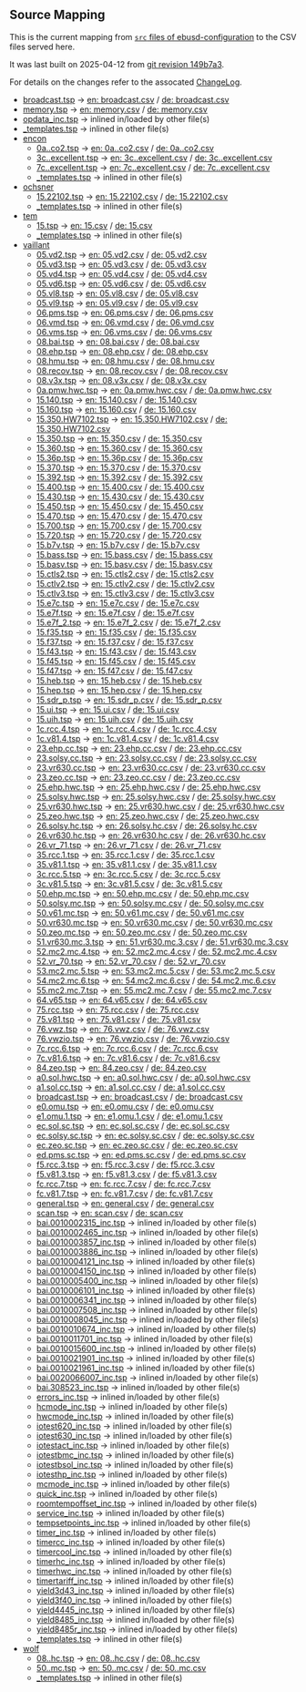 ## Source Mapping
This is the current mapping from [`src` files of ebusd-configuration](https://github.com/john30/ebusd-configuration/tree/master/src) to the CSV files served here.

It was last built on 2025-04-12 from [git revision 149b7a3](https://github.com/john30/ebusd-configuration/tree/149b7a3c675e90ec3b3b0d42779659bde0089d8c).

<!-- note: template file to be amended with the actual data by the workflow -->
For details on the changes refer to the assocated [ChangeLog](https://github.com/john30/ebusd-configuration/blob/149b7a3c675e90ec3b3b0d42779659bde0089d8c/ChangeLog.md).

 - [broadcast.tsp](https://github.com/john30/ebusd-configuration/blob/149b7a3c675e90ec3b3b0d42779659bde0089d8c/src/broadcast.tsp) &rarr; [en: broadcast.csv](en/broadcast.csv) / [de: broadcast.csv](de/broadcast.csv)
 - [memory.tsp](https://github.com/john30/ebusd-configuration/blob/149b7a3c675e90ec3b3b0d42779659bde0089d8c/src/memory.tsp) &rarr; [en: memory.csv](en/memory.csv) / [de: memory.csv](de/memory.csv)
 - [opdata_inc.tsp](https://github.com/john30/ebusd-configuration/blob/149b7a3c675e90ec3b3b0d42779659bde0089d8c/src/opdata_inc.tsp) &rarr; inlined in/loaded by other file(s)
 - [_templates.tsp](https://github.com/john30/ebusd-configuration/blob/149b7a3c675e90ec3b3b0d42779659bde0089d8c/src/_templates.tsp) &rarr; inlined in other file(s)
 - [encon](https://github.com/john30/ebusd-configuration/blob/149b7a3c675e90ec3b3b0d42779659bde0089d8c/src/encon/)
   - [0a..co2.tsp](https://github.com/john30/ebusd-configuration/blob/149b7a3c675e90ec3b3b0d42779659bde0089d8c/src/encon/0a..co2.tsp) &rarr; [en: 0a..co2.csv](en/encon/0a..co2.csv) / [de: 0a..co2.csv](de/encon/0a..co2.csv)
   - [3c..excellent.tsp](https://github.com/john30/ebusd-configuration/blob/149b7a3c675e90ec3b3b0d42779659bde0089d8c/src/encon/3c..excellent.tsp) &rarr; [en: 3c..excellent.csv](en/encon/3c..excellent.csv) / [de: 3c..excellent.csv](de/encon/3c..excellent.csv)
   - [7c..excellent.tsp](https://github.com/john30/ebusd-configuration/blob/149b7a3c675e90ec3b3b0d42779659bde0089d8c/src/encon/7c..excellent.tsp) &rarr; [en: 7c..excellent.csv](en/encon/7c..excellent.csv) / [de: 7c..excellent.csv](de/encon/7c..excellent.csv)
   - [_templates.tsp](https://github.com/john30/ebusd-configuration/blob/149b7a3c675e90ec3b3b0d42779659bde0089d8c/src/encon/_templates.tsp) &rarr; inlined in other file(s)
 - [ochsner](https://github.com/john30/ebusd-configuration/blob/149b7a3c675e90ec3b3b0d42779659bde0089d8c/src/ochsner/)
   - [15.22102.tsp](https://github.com/john30/ebusd-configuration/blob/149b7a3c675e90ec3b3b0d42779659bde0089d8c/src/ochsner/15.22102.tsp) &rarr; [en: 15.22102.csv](en/ochsner/15.22102.csv) / [de: 15.22102.csv](de/ochsner/15.22102.csv)
   - [_templates.tsp](https://github.com/john30/ebusd-configuration/blob/149b7a3c675e90ec3b3b0d42779659bde0089d8c/src/ochsner/_templates.tsp) &rarr; inlined in other file(s)
 - [tem](https://github.com/john30/ebusd-configuration/blob/149b7a3c675e90ec3b3b0d42779659bde0089d8c/src/tem/)
   - [15.tsp](https://github.com/john30/ebusd-configuration/blob/149b7a3c675e90ec3b3b0d42779659bde0089d8c/src/tem/15.tsp) &rarr; [en: 15.csv](en/tem/15.csv) / [de: 15.csv](de/tem/15.csv)
   - [_templates.tsp](https://github.com/john30/ebusd-configuration/blob/149b7a3c675e90ec3b3b0d42779659bde0089d8c/src/tem/_templates.tsp) &rarr; inlined in other file(s)
 - [vaillant](https://github.com/john30/ebusd-configuration/blob/149b7a3c675e90ec3b3b0d42779659bde0089d8c/src/vaillant/)
   - [05.vd2.tsp](https://github.com/john30/ebusd-configuration/blob/149b7a3c675e90ec3b3b0d42779659bde0089d8c/src/vaillant/05.vd2.tsp) &rarr; [en: 05.vd2.csv](en/vaillant/05.vd2.csv) / [de: 05.vd2.csv](de/vaillant/05.vd2.csv)
   - [05.vd3.tsp](https://github.com/john30/ebusd-configuration/blob/149b7a3c675e90ec3b3b0d42779659bde0089d8c/src/vaillant/05.vd3.tsp) &rarr; [en: 05.vd3.csv](en/vaillant/05.vd3.csv) / [de: 05.vd3.csv](de/vaillant/05.vd3.csv)
   - [05.vd4.tsp](https://github.com/john30/ebusd-configuration/blob/149b7a3c675e90ec3b3b0d42779659bde0089d8c/src/vaillant/05.vd4.tsp) &rarr; [en: 05.vd4.csv](en/vaillant/05.vd4.csv) / [de: 05.vd4.csv](de/vaillant/05.vd4.csv)
   - [05.vd6.tsp](https://github.com/john30/ebusd-configuration/blob/149b7a3c675e90ec3b3b0d42779659bde0089d8c/src/vaillant/05.vd6.tsp) &rarr; [en: 05.vd6.csv](en/vaillant/05.vd6.csv) / [de: 05.vd6.csv](de/vaillant/05.vd6.csv)
   - [05.vl8.tsp](https://github.com/john30/ebusd-configuration/blob/149b7a3c675e90ec3b3b0d42779659bde0089d8c/src/vaillant/05.vl8.tsp) &rarr; [en: 05.vl8.csv](en/vaillant/05.vl8.csv) / [de: 05.vl8.csv](de/vaillant/05.vl8.csv)
   - [05.vl9.tsp](https://github.com/john30/ebusd-configuration/blob/149b7a3c675e90ec3b3b0d42779659bde0089d8c/src/vaillant/05.vl9.tsp) &rarr; [en: 05.vl9.csv](en/vaillant/05.vl9.csv) / [de: 05.vl9.csv](de/vaillant/05.vl9.csv)
   - [06.pms.tsp](https://github.com/john30/ebusd-configuration/blob/149b7a3c675e90ec3b3b0d42779659bde0089d8c/src/vaillant/06.pms.tsp) &rarr; [en: 06.pms.csv](en/vaillant/06.pms.csv) / [de: 06.pms.csv](de/vaillant/06.pms.csv)
   - [06.vmd.tsp](https://github.com/john30/ebusd-configuration/blob/149b7a3c675e90ec3b3b0d42779659bde0089d8c/src/vaillant/06.vmd.tsp) &rarr; [en: 06.vmd.csv](en/vaillant/06.vmd.csv) / [de: 06.vmd.csv](de/vaillant/06.vmd.csv)
   - [06.vms.tsp](https://github.com/john30/ebusd-configuration/blob/149b7a3c675e90ec3b3b0d42779659bde0089d8c/src/vaillant/06.vms.tsp) &rarr; [en: 06.vms.csv](en/vaillant/06.vms.csv) / [de: 06.vms.csv](de/vaillant/06.vms.csv)
   - [08.bai.tsp](https://github.com/john30/ebusd-configuration/blob/149b7a3c675e90ec3b3b0d42779659bde0089d8c/src/vaillant/08.bai.tsp) &rarr; [en: 08.bai.csv](en/vaillant/08.bai.csv) / [de: 08.bai.csv](de/vaillant/08.bai.csv)
   - [08.ehp.tsp](https://github.com/john30/ebusd-configuration/blob/149b7a3c675e90ec3b3b0d42779659bde0089d8c/src/vaillant/08.ehp.tsp) &rarr; [en: 08.ehp.csv](en/vaillant/08.ehp.csv) / [de: 08.ehp.csv](de/vaillant/08.ehp.csv)
   - [08.hmu.tsp](https://github.com/john30/ebusd-configuration/blob/149b7a3c675e90ec3b3b0d42779659bde0089d8c/src/vaillant/08.hmu.tsp) &rarr; [en: 08.hmu.csv](en/vaillant/08.hmu.csv) / [de: 08.hmu.csv](de/vaillant/08.hmu.csv)
   - [08.recov.tsp](https://github.com/john30/ebusd-configuration/blob/149b7a3c675e90ec3b3b0d42779659bde0089d8c/src/vaillant/08.recov.tsp) &rarr; [en: 08.recov.csv](en/vaillant/08.recov.csv) / [de: 08.recov.csv](de/vaillant/08.recov.csv)
   - [08.v3x.tsp](https://github.com/john30/ebusd-configuration/blob/149b7a3c675e90ec3b3b0d42779659bde0089d8c/src/vaillant/08.v3x.tsp) &rarr; [en: 08.v3x.csv](en/vaillant/08.v3x.csv) / [de: 08.v3x.csv](de/vaillant/08.v3x.csv)
   - [0a.pmw.hwc.tsp](https://github.com/john30/ebusd-configuration/blob/149b7a3c675e90ec3b3b0d42779659bde0089d8c/src/vaillant/0a.pmw.hwc.tsp) &rarr; [en: 0a.pmw.hwc.csv](en/vaillant/0a.pmw.hwc.csv) / [de: 0a.pmw.hwc.csv](de/vaillant/0a.pmw.hwc.csv)
   - [15.140.tsp](https://github.com/john30/ebusd-configuration/blob/149b7a3c675e90ec3b3b0d42779659bde0089d8c/src/vaillant/15.140.tsp) &rarr; [en: 15.140.csv](en/vaillant/15.140.csv) / [de: 15.140.csv](de/vaillant/15.140.csv)
   - [15.160.tsp](https://github.com/john30/ebusd-configuration/blob/149b7a3c675e90ec3b3b0d42779659bde0089d8c/src/vaillant/15.160.tsp) &rarr; [en: 15.160.csv](en/vaillant/15.160.csv) / [de: 15.160.csv](de/vaillant/15.160.csv)
   - [15.350.HW7102.tsp](https://github.com/john30/ebusd-configuration/blob/149b7a3c675e90ec3b3b0d42779659bde0089d8c/src/vaillant/15.350.HW7102.tsp) &rarr; [en: 15.350.HW7102.csv](en/vaillant/15.350.HW7102.csv) / [de: 15.350.HW7102.csv](de/vaillant/15.350.HW7102.csv)
   - [15.350.tsp](https://github.com/john30/ebusd-configuration/blob/149b7a3c675e90ec3b3b0d42779659bde0089d8c/src/vaillant/15.350.tsp) &rarr; [en: 15.350.csv](en/vaillant/15.350.csv) / [de: 15.350.csv](de/vaillant/15.350.csv)
   - [15.360.tsp](https://github.com/john30/ebusd-configuration/blob/149b7a3c675e90ec3b3b0d42779659bde0089d8c/src/vaillant/15.360.tsp) &rarr; [en: 15.360.csv](en/vaillant/15.360.csv) / [de: 15.360.csv](de/vaillant/15.360.csv)
   - [15.36p.tsp](https://github.com/john30/ebusd-configuration/blob/149b7a3c675e90ec3b3b0d42779659bde0089d8c/src/vaillant/15.36p.tsp) &rarr; [en: 15.36p.csv](en/vaillant/15.36p.csv) / [de: 15.36p.csv](de/vaillant/15.36p.csv)
   - [15.370.tsp](https://github.com/john30/ebusd-configuration/blob/149b7a3c675e90ec3b3b0d42779659bde0089d8c/src/vaillant/15.370.tsp) &rarr; [en: 15.370.csv](en/vaillant/15.370.csv) / [de: 15.370.csv](de/vaillant/15.370.csv)
   - [15.392.tsp](https://github.com/john30/ebusd-configuration/blob/149b7a3c675e90ec3b3b0d42779659bde0089d8c/src/vaillant/15.392.tsp) &rarr; [en: 15.392.csv](en/vaillant/15.392.csv) / [de: 15.392.csv](de/vaillant/15.392.csv)
   - [15.400.tsp](https://github.com/john30/ebusd-configuration/blob/149b7a3c675e90ec3b3b0d42779659bde0089d8c/src/vaillant/15.400.tsp) &rarr; [en: 15.400.csv](en/vaillant/15.400.csv) / [de: 15.400.csv](de/vaillant/15.400.csv)
   - [15.430.tsp](https://github.com/john30/ebusd-configuration/blob/149b7a3c675e90ec3b3b0d42779659bde0089d8c/src/vaillant/15.430.tsp) &rarr; [en: 15.430.csv](en/vaillant/15.430.csv) / [de: 15.430.csv](de/vaillant/15.430.csv)
   - [15.450.tsp](https://github.com/john30/ebusd-configuration/blob/149b7a3c675e90ec3b3b0d42779659bde0089d8c/src/vaillant/15.450.tsp) &rarr; [en: 15.450.csv](en/vaillant/15.450.csv) / [de: 15.450.csv](de/vaillant/15.450.csv)
   - [15.470.tsp](https://github.com/john30/ebusd-configuration/blob/149b7a3c675e90ec3b3b0d42779659bde0089d8c/src/vaillant/15.470.tsp) &rarr; [en: 15.470.csv](en/vaillant/15.470.csv) / [de: 15.470.csv](de/vaillant/15.470.csv)
   - [15.700.tsp](https://github.com/john30/ebusd-configuration/blob/149b7a3c675e90ec3b3b0d42779659bde0089d8c/src/vaillant/15.700.tsp) &rarr; [en: 15.700.csv](en/vaillant/15.700.csv) / [de: 15.700.csv](de/vaillant/15.700.csv)
   - [15.720.tsp](https://github.com/john30/ebusd-configuration/blob/149b7a3c675e90ec3b3b0d42779659bde0089d8c/src/vaillant/15.720.tsp) &rarr; [en: 15.720.csv](en/vaillant/15.720.csv) / [de: 15.720.csv](de/vaillant/15.720.csv)
   - [15.b7v.tsp](https://github.com/john30/ebusd-configuration/blob/149b7a3c675e90ec3b3b0d42779659bde0089d8c/src/vaillant/15.b7v.tsp) &rarr; [en: 15.b7v.csv](en/vaillant/15.b7v.csv) / [de: 15.b7v.csv](de/vaillant/15.b7v.csv)
   - [15.bass.tsp](https://github.com/john30/ebusd-configuration/blob/149b7a3c675e90ec3b3b0d42779659bde0089d8c/src/vaillant/15.bass.tsp) &rarr; [en: 15.bass.csv](en/vaillant/15.bass.csv) / [de: 15.bass.csv](de/vaillant/15.bass.csv)
   - [15.basv.tsp](https://github.com/john30/ebusd-configuration/blob/149b7a3c675e90ec3b3b0d42779659bde0089d8c/src/vaillant/15.basv.tsp) &rarr; [en: 15.basv.csv](en/vaillant/15.basv.csv) / [de: 15.basv.csv](de/vaillant/15.basv.csv)
   - [15.ctls2.tsp](https://github.com/john30/ebusd-configuration/blob/149b7a3c675e90ec3b3b0d42779659bde0089d8c/src/vaillant/15.ctls2.tsp) &rarr; [en: 15.ctls2.csv](en/vaillant/15.ctls2.csv) / [de: 15.ctls2.csv](de/vaillant/15.ctls2.csv)
   - [15.ctlv2.tsp](https://github.com/john30/ebusd-configuration/blob/149b7a3c675e90ec3b3b0d42779659bde0089d8c/src/vaillant/15.ctlv2.tsp) &rarr; [en: 15.ctlv2.csv](en/vaillant/15.ctlv2.csv) / [de: 15.ctlv2.csv](de/vaillant/15.ctlv2.csv)
   - [15.ctlv3.tsp](https://github.com/john30/ebusd-configuration/blob/149b7a3c675e90ec3b3b0d42779659bde0089d8c/src/vaillant/15.ctlv3.tsp) &rarr; [en: 15.ctlv3.csv](en/vaillant/15.ctlv3.csv) / [de: 15.ctlv3.csv](de/vaillant/15.ctlv3.csv)
   - [15.e7c.tsp](https://github.com/john30/ebusd-configuration/blob/149b7a3c675e90ec3b3b0d42779659bde0089d8c/src/vaillant/15.e7c.tsp) &rarr; [en: 15.e7c.csv](en/vaillant/15.e7c.csv) / [de: 15.e7c.csv](de/vaillant/15.e7c.csv)
   - [15.e7f.tsp](https://github.com/john30/ebusd-configuration/blob/149b7a3c675e90ec3b3b0d42779659bde0089d8c/src/vaillant/15.e7f.tsp) &rarr; [en: 15.e7f.csv](en/vaillant/15.e7f.csv) / [de: 15.e7f.csv](de/vaillant/15.e7f.csv)
   - [15.e7f_2.tsp](https://github.com/john30/ebusd-configuration/blob/149b7a3c675e90ec3b3b0d42779659bde0089d8c/src/vaillant/15.e7f_2.tsp) &rarr; [en: 15.e7f_2.csv](en/vaillant/15.e7f_2.csv) / [de: 15.e7f_2.csv](de/vaillant/15.e7f_2.csv)
   - [15.f35.tsp](https://github.com/john30/ebusd-configuration/blob/149b7a3c675e90ec3b3b0d42779659bde0089d8c/src/vaillant/15.f35.tsp) &rarr; [en: 15.f35.csv](en/vaillant/15.f35.csv) / [de: 15.f35.csv](de/vaillant/15.f35.csv)
   - [15.f37.tsp](https://github.com/john30/ebusd-configuration/blob/149b7a3c675e90ec3b3b0d42779659bde0089d8c/src/vaillant/15.f37.tsp) &rarr; [en: 15.f37.csv](en/vaillant/15.f37.csv) / [de: 15.f37.csv](de/vaillant/15.f37.csv)
   - [15.f43.tsp](https://github.com/john30/ebusd-configuration/blob/149b7a3c675e90ec3b3b0d42779659bde0089d8c/src/vaillant/15.f43.tsp) &rarr; [en: 15.f43.csv](en/vaillant/15.f43.csv) / [de: 15.f43.csv](de/vaillant/15.f43.csv)
   - [15.f45.tsp](https://github.com/john30/ebusd-configuration/blob/149b7a3c675e90ec3b3b0d42779659bde0089d8c/src/vaillant/15.f45.tsp) &rarr; [en: 15.f45.csv](en/vaillant/15.f45.csv) / [de: 15.f45.csv](de/vaillant/15.f45.csv)
   - [15.f47.tsp](https://github.com/john30/ebusd-configuration/blob/149b7a3c675e90ec3b3b0d42779659bde0089d8c/src/vaillant/15.f47.tsp) &rarr; [en: 15.f47.csv](en/vaillant/15.f47.csv) / [de: 15.f47.csv](de/vaillant/15.f47.csv)
   - [15.heb.tsp](https://github.com/john30/ebusd-configuration/blob/149b7a3c675e90ec3b3b0d42779659bde0089d8c/src/vaillant/15.heb.tsp) &rarr; [en: 15.heb.csv](en/vaillant/15.heb.csv) / [de: 15.heb.csv](de/vaillant/15.heb.csv)
   - [15.hep.tsp](https://github.com/john30/ebusd-configuration/blob/149b7a3c675e90ec3b3b0d42779659bde0089d8c/src/vaillant/15.hep.tsp) &rarr; [en: 15.hep.csv](en/vaillant/15.hep.csv) / [de: 15.hep.csv](de/vaillant/15.hep.csv)
   - [15.sdr_p.tsp](https://github.com/john30/ebusd-configuration/blob/149b7a3c675e90ec3b3b0d42779659bde0089d8c/src/vaillant/15.sdr_p.tsp) &rarr; [en: 15.sdr_p.csv](en/vaillant/15.sdr_p.csv) / [de: 15.sdr_p.csv](de/vaillant/15.sdr_p.csv)
   - [15.ui.tsp](https://github.com/john30/ebusd-configuration/blob/149b7a3c675e90ec3b3b0d42779659bde0089d8c/src/vaillant/15.ui.tsp) &rarr; [en: 15.ui.csv](en/vaillant/15.ui.csv) / [de: 15.ui.csv](de/vaillant/15.ui.csv)
   - [15.uih.tsp](https://github.com/john30/ebusd-configuration/blob/149b7a3c675e90ec3b3b0d42779659bde0089d8c/src/vaillant/15.uih.tsp) &rarr; [en: 15.uih.csv](en/vaillant/15.uih.csv) / [de: 15.uih.csv](de/vaillant/15.uih.csv)
   - [1c.rcc.4.tsp](https://github.com/john30/ebusd-configuration/blob/149b7a3c675e90ec3b3b0d42779659bde0089d8c/src/vaillant/1c.rcc.4.tsp) &rarr; [en: 1c.rcc.4.csv](en/vaillant/1c.rcc.4.csv) / [de: 1c.rcc.4.csv](de/vaillant/1c.rcc.4.csv)
   - [1c.v81.4.tsp](https://github.com/john30/ebusd-configuration/blob/149b7a3c675e90ec3b3b0d42779659bde0089d8c/src/vaillant/1c.v81.4.tsp) &rarr; [en: 1c.v81.4.csv](en/vaillant/1c.v81.4.csv) / [de: 1c.v81.4.csv](de/vaillant/1c.v81.4.csv)
   - [23.ehp.cc.tsp](https://github.com/john30/ebusd-configuration/blob/149b7a3c675e90ec3b3b0d42779659bde0089d8c/src/vaillant/23.ehp.cc.tsp) &rarr; [en: 23.ehp.cc.csv](en/vaillant/23.ehp.cc.csv) / [de: 23.ehp.cc.csv](de/vaillant/23.ehp.cc.csv)
   - [23.solsy.cc.tsp](https://github.com/john30/ebusd-configuration/blob/149b7a3c675e90ec3b3b0d42779659bde0089d8c/src/vaillant/23.solsy.cc.tsp) &rarr; [en: 23.solsy.cc.csv](en/vaillant/23.solsy.cc.csv) / [de: 23.solsy.cc.csv](de/vaillant/23.solsy.cc.csv)
   - [23.vr630.cc.tsp](https://github.com/john30/ebusd-configuration/blob/149b7a3c675e90ec3b3b0d42779659bde0089d8c/src/vaillant/23.vr630.cc.tsp) &rarr; [en: 23.vr630.cc.csv](en/vaillant/23.vr630.cc.csv) / [de: 23.vr630.cc.csv](de/vaillant/23.vr630.cc.csv)
   - [23.zeo.cc.tsp](https://github.com/john30/ebusd-configuration/blob/149b7a3c675e90ec3b3b0d42779659bde0089d8c/src/vaillant/23.zeo.cc.tsp) &rarr; [en: 23.zeo.cc.csv](en/vaillant/23.zeo.cc.csv) / [de: 23.zeo.cc.csv](de/vaillant/23.zeo.cc.csv)
   - [25.ehp.hwc.tsp](https://github.com/john30/ebusd-configuration/blob/149b7a3c675e90ec3b3b0d42779659bde0089d8c/src/vaillant/25.ehp.hwc.tsp) &rarr; [en: 25.ehp.hwc.csv](en/vaillant/25.ehp.hwc.csv) / [de: 25.ehp.hwc.csv](de/vaillant/25.ehp.hwc.csv)
   - [25.solsy.hwc.tsp](https://github.com/john30/ebusd-configuration/blob/149b7a3c675e90ec3b3b0d42779659bde0089d8c/src/vaillant/25.solsy.hwc.tsp) &rarr; [en: 25.solsy.hwc.csv](en/vaillant/25.solsy.hwc.csv) / [de: 25.solsy.hwc.csv](de/vaillant/25.solsy.hwc.csv)
   - [25.vr630.hwc.tsp](https://github.com/john30/ebusd-configuration/blob/149b7a3c675e90ec3b3b0d42779659bde0089d8c/src/vaillant/25.vr630.hwc.tsp) &rarr; [en: 25.vr630.hwc.csv](en/vaillant/25.vr630.hwc.csv) / [de: 25.vr630.hwc.csv](de/vaillant/25.vr630.hwc.csv)
   - [25.zeo.hwc.tsp](https://github.com/john30/ebusd-configuration/blob/149b7a3c675e90ec3b3b0d42779659bde0089d8c/src/vaillant/25.zeo.hwc.tsp) &rarr; [en: 25.zeo.hwc.csv](en/vaillant/25.zeo.hwc.csv) / [de: 25.zeo.hwc.csv](de/vaillant/25.zeo.hwc.csv)
   - [26.solsy.hc.tsp](https://github.com/john30/ebusd-configuration/blob/149b7a3c675e90ec3b3b0d42779659bde0089d8c/src/vaillant/26.solsy.hc.tsp) &rarr; [en: 26.solsy.hc.csv](en/vaillant/26.solsy.hc.csv) / [de: 26.solsy.hc.csv](de/vaillant/26.solsy.hc.csv)
   - [26.vr630.hc.tsp](https://github.com/john30/ebusd-configuration/blob/149b7a3c675e90ec3b3b0d42779659bde0089d8c/src/vaillant/26.vr630.hc.tsp) &rarr; [en: 26.vr630.hc.csv](en/vaillant/26.vr630.hc.csv) / [de: 26.vr630.hc.csv](de/vaillant/26.vr630.hc.csv)
   - [26.vr_71.tsp](https://github.com/john30/ebusd-configuration/blob/149b7a3c675e90ec3b3b0d42779659bde0089d8c/src/vaillant/26.vr_71.tsp) &rarr; [en: 26.vr_71.csv](en/vaillant/26.vr_71.csv) / [de: 26.vr_71.csv](de/vaillant/26.vr_71.csv)
   - [35.rcc.1.tsp](https://github.com/john30/ebusd-configuration/blob/149b7a3c675e90ec3b3b0d42779659bde0089d8c/src/vaillant/35.rcc.1.tsp) &rarr; [en: 35.rcc.1.csv](en/vaillant/35.rcc.1.csv) / [de: 35.rcc.1.csv](de/vaillant/35.rcc.1.csv)
   - [35.v81.1.tsp](https://github.com/john30/ebusd-configuration/blob/149b7a3c675e90ec3b3b0d42779659bde0089d8c/src/vaillant/35.v81.1.tsp) &rarr; [en: 35.v81.1.csv](en/vaillant/35.v81.1.csv) / [de: 35.v81.1.csv](de/vaillant/35.v81.1.csv)
   - [3c.rcc.5.tsp](https://github.com/john30/ebusd-configuration/blob/149b7a3c675e90ec3b3b0d42779659bde0089d8c/src/vaillant/3c.rcc.5.tsp) &rarr; [en: 3c.rcc.5.csv](en/vaillant/3c.rcc.5.csv) / [de: 3c.rcc.5.csv](de/vaillant/3c.rcc.5.csv)
   - [3c.v81.5.tsp](https://github.com/john30/ebusd-configuration/blob/149b7a3c675e90ec3b3b0d42779659bde0089d8c/src/vaillant/3c.v81.5.tsp) &rarr; [en: 3c.v81.5.csv](en/vaillant/3c.v81.5.csv) / [de: 3c.v81.5.csv](de/vaillant/3c.v81.5.csv)
   - [50.ehp.mc.tsp](https://github.com/john30/ebusd-configuration/blob/149b7a3c675e90ec3b3b0d42779659bde0089d8c/src/vaillant/50.ehp.mc.tsp) &rarr; [en: 50.ehp.mc.csv](en/vaillant/50.ehp.mc.csv) / [de: 50.ehp.mc.csv](de/vaillant/50.ehp.mc.csv)
   - [50.solsy.mc.tsp](https://github.com/john30/ebusd-configuration/blob/149b7a3c675e90ec3b3b0d42779659bde0089d8c/src/vaillant/50.solsy.mc.tsp) &rarr; [en: 50.solsy.mc.csv](en/vaillant/50.solsy.mc.csv) / [de: 50.solsy.mc.csv](de/vaillant/50.solsy.mc.csv)
   - [50.v61.mc.tsp](https://github.com/john30/ebusd-configuration/blob/149b7a3c675e90ec3b3b0d42779659bde0089d8c/src/vaillant/50.v61.mc.tsp) &rarr; [en: 50.v61.mc.csv](en/vaillant/50.v61.mc.csv) / [de: 50.v61.mc.csv](de/vaillant/50.v61.mc.csv)
   - [50.vr630.mc.tsp](https://github.com/john30/ebusd-configuration/blob/149b7a3c675e90ec3b3b0d42779659bde0089d8c/src/vaillant/50.vr630.mc.tsp) &rarr; [en: 50.vr630.mc.csv](en/vaillant/50.vr630.mc.csv) / [de: 50.vr630.mc.csv](de/vaillant/50.vr630.mc.csv)
   - [50.zeo.mc.tsp](https://github.com/john30/ebusd-configuration/blob/149b7a3c675e90ec3b3b0d42779659bde0089d8c/src/vaillant/50.zeo.mc.tsp) &rarr; [en: 50.zeo.mc.csv](en/vaillant/50.zeo.mc.csv) / [de: 50.zeo.mc.csv](de/vaillant/50.zeo.mc.csv)
   - [51.vr630.mc.3.tsp](https://github.com/john30/ebusd-configuration/blob/149b7a3c675e90ec3b3b0d42779659bde0089d8c/src/vaillant/51.vr630.mc.3.tsp) &rarr; [en: 51.vr630.mc.3.csv](en/vaillant/51.vr630.mc.3.csv) / [de: 51.vr630.mc.3.csv](de/vaillant/51.vr630.mc.3.csv)
   - [52.mc2.mc.4.tsp](https://github.com/john30/ebusd-configuration/blob/149b7a3c675e90ec3b3b0d42779659bde0089d8c/src/vaillant/52.mc2.mc.4.tsp) &rarr; [en: 52.mc2.mc.4.csv](en/vaillant/52.mc2.mc.4.csv) / [de: 52.mc2.mc.4.csv](de/vaillant/52.mc2.mc.4.csv)
   - [52.vr_70.tsp](https://github.com/john30/ebusd-configuration/blob/149b7a3c675e90ec3b3b0d42779659bde0089d8c/src/vaillant/52.vr_70.tsp) &rarr; [en: 52.vr_70.csv](en/vaillant/52.vr_70.csv) / [de: 52.vr_70.csv](de/vaillant/52.vr_70.csv)
   - [53.mc2.mc.5.tsp](https://github.com/john30/ebusd-configuration/blob/149b7a3c675e90ec3b3b0d42779659bde0089d8c/src/vaillant/53.mc2.mc.5.tsp) &rarr; [en: 53.mc2.mc.5.csv](en/vaillant/53.mc2.mc.5.csv) / [de: 53.mc2.mc.5.csv](de/vaillant/53.mc2.mc.5.csv)
   - [54.mc2.mc.6.tsp](https://github.com/john30/ebusd-configuration/blob/149b7a3c675e90ec3b3b0d42779659bde0089d8c/src/vaillant/54.mc2.mc.6.tsp) &rarr; [en: 54.mc2.mc.6.csv](en/vaillant/54.mc2.mc.6.csv) / [de: 54.mc2.mc.6.csv](de/vaillant/54.mc2.mc.6.csv)
   - [55.mc2.mc.7.tsp](https://github.com/john30/ebusd-configuration/blob/149b7a3c675e90ec3b3b0d42779659bde0089d8c/src/vaillant/55.mc2.mc.7.tsp) &rarr; [en: 55.mc2.mc.7.csv](en/vaillant/55.mc2.mc.7.csv) / [de: 55.mc2.mc.7.csv](de/vaillant/55.mc2.mc.7.csv)
   - [64.v65.tsp](https://github.com/john30/ebusd-configuration/blob/149b7a3c675e90ec3b3b0d42779659bde0089d8c/src/vaillant/64.v65.tsp) &rarr; [en: 64.v65.csv](en/vaillant/64.v65.csv) / [de: 64.v65.csv](de/vaillant/64.v65.csv)
   - [75.rcc.tsp](https://github.com/john30/ebusd-configuration/blob/149b7a3c675e90ec3b3b0d42779659bde0089d8c/src/vaillant/75.rcc.tsp) &rarr; [en: 75.rcc.csv](en/vaillant/75.rcc.csv) / [de: 75.rcc.csv](de/vaillant/75.rcc.csv)
   - [75.v81.tsp](https://github.com/john30/ebusd-configuration/blob/149b7a3c675e90ec3b3b0d42779659bde0089d8c/src/vaillant/75.v81.tsp) &rarr; [en: 75.v81.csv](en/vaillant/75.v81.csv) / [de: 75.v81.csv](de/vaillant/75.v81.csv)
   - [76.vwz.tsp](https://github.com/john30/ebusd-configuration/blob/149b7a3c675e90ec3b3b0d42779659bde0089d8c/src/vaillant/76.vwz.tsp) &rarr; [en: 76.vwz.csv](en/vaillant/76.vwz.csv) / [de: 76.vwz.csv](de/vaillant/76.vwz.csv)
   - [76.vwzio.tsp](https://github.com/john30/ebusd-configuration/blob/149b7a3c675e90ec3b3b0d42779659bde0089d8c/src/vaillant/76.vwzio.tsp) &rarr; [en: 76.vwzio.csv](en/vaillant/76.vwzio.csv) / [de: 76.vwzio.csv](de/vaillant/76.vwzio.csv)
   - [7c.rcc.6.tsp](https://github.com/john30/ebusd-configuration/blob/149b7a3c675e90ec3b3b0d42779659bde0089d8c/src/vaillant/7c.rcc.6.tsp) &rarr; [en: 7c.rcc.6.csv](en/vaillant/7c.rcc.6.csv) / [de: 7c.rcc.6.csv](de/vaillant/7c.rcc.6.csv)
   - [7c.v81.6.tsp](https://github.com/john30/ebusd-configuration/blob/149b7a3c675e90ec3b3b0d42779659bde0089d8c/src/vaillant/7c.v81.6.tsp) &rarr; [en: 7c.v81.6.csv](en/vaillant/7c.v81.6.csv) / [de: 7c.v81.6.csv](de/vaillant/7c.v81.6.csv)
   - [84.zeo.tsp](https://github.com/john30/ebusd-configuration/blob/149b7a3c675e90ec3b3b0d42779659bde0089d8c/src/vaillant/84.zeo.tsp) &rarr; [en: 84.zeo.csv](en/vaillant/84.zeo.csv) / [de: 84.zeo.csv](de/vaillant/84.zeo.csv)
   - [a0.sol.hwc.tsp](https://github.com/john30/ebusd-configuration/blob/149b7a3c675e90ec3b3b0d42779659bde0089d8c/src/vaillant/a0.sol.hwc.tsp) &rarr; [en: a0.sol.hwc.csv](en/vaillant/a0.sol.hwc.csv) / [de: a0.sol.hwc.csv](de/vaillant/a0.sol.hwc.csv)
   - [a1.sol.cc.tsp](https://github.com/john30/ebusd-configuration/blob/149b7a3c675e90ec3b3b0d42779659bde0089d8c/src/vaillant/a1.sol.cc.tsp) &rarr; [en: a1.sol.cc.csv](en/vaillant/a1.sol.cc.csv) / [de: a1.sol.cc.csv](de/vaillant/a1.sol.cc.csv)
   - [broadcast.tsp](https://github.com/john30/ebusd-configuration/blob/149b7a3c675e90ec3b3b0d42779659bde0089d8c/src/vaillant/broadcast.tsp) &rarr; [en: broadcast.csv](en/vaillant/broadcast.csv) / [de: broadcast.csv](de/vaillant/broadcast.csv)
   - [e0.omu.tsp](https://github.com/john30/ebusd-configuration/blob/149b7a3c675e90ec3b3b0d42779659bde0089d8c/src/vaillant/e0.omu.tsp) &rarr; [en: e0.omu.csv](en/vaillant/e0.omu.csv) / [de: e0.omu.csv](de/vaillant/e0.omu.csv)
   - [e1.omu.1.tsp](https://github.com/john30/ebusd-configuration/blob/149b7a3c675e90ec3b3b0d42779659bde0089d8c/src/vaillant/e1.omu.1.tsp) &rarr; [en: e1.omu.1.csv](en/vaillant/e1.omu.1.csv) / [de: e1.omu.1.csv](de/vaillant/e1.omu.1.csv)
   - [ec.sol.sc.tsp](https://github.com/john30/ebusd-configuration/blob/149b7a3c675e90ec3b3b0d42779659bde0089d8c/src/vaillant/ec.sol.sc.tsp) &rarr; [en: ec.sol.sc.csv](en/vaillant/ec.sol.sc.csv) / [de: ec.sol.sc.csv](de/vaillant/ec.sol.sc.csv)
   - [ec.solsy.sc.tsp](https://github.com/john30/ebusd-configuration/blob/149b7a3c675e90ec3b3b0d42779659bde0089d8c/src/vaillant/ec.solsy.sc.tsp) &rarr; [en: ec.solsy.sc.csv](en/vaillant/ec.solsy.sc.csv) / [de: ec.solsy.sc.csv](de/vaillant/ec.solsy.sc.csv)
   - [ec.zeo.sc.tsp](https://github.com/john30/ebusd-configuration/blob/149b7a3c675e90ec3b3b0d42779659bde0089d8c/src/vaillant/ec.zeo.sc.tsp) &rarr; [en: ec.zeo.sc.csv](en/vaillant/ec.zeo.sc.csv) / [de: ec.zeo.sc.csv](de/vaillant/ec.zeo.sc.csv)
   - [ed.pms.sc.tsp](https://github.com/john30/ebusd-configuration/blob/149b7a3c675e90ec3b3b0d42779659bde0089d8c/src/vaillant/ed.pms.sc.tsp) &rarr; [en: ed.pms.sc.csv](en/vaillant/ed.pms.sc.csv) / [de: ed.pms.sc.csv](de/vaillant/ed.pms.sc.csv)
   - [f5.rcc.3.tsp](https://github.com/john30/ebusd-configuration/blob/149b7a3c675e90ec3b3b0d42779659bde0089d8c/src/vaillant/f5.rcc.3.tsp) &rarr; [en: f5.rcc.3.csv](en/vaillant/f5.rcc.3.csv) / [de: f5.rcc.3.csv](de/vaillant/f5.rcc.3.csv)
   - [f5.v81.3.tsp](https://github.com/john30/ebusd-configuration/blob/149b7a3c675e90ec3b3b0d42779659bde0089d8c/src/vaillant/f5.v81.3.tsp) &rarr; [en: f5.v81.3.csv](en/vaillant/f5.v81.3.csv) / [de: f5.v81.3.csv](de/vaillant/f5.v81.3.csv)
   - [fc.rcc.7.tsp](https://github.com/john30/ebusd-configuration/blob/149b7a3c675e90ec3b3b0d42779659bde0089d8c/src/vaillant/fc.rcc.7.tsp) &rarr; [en: fc.rcc.7.csv](en/vaillant/fc.rcc.7.csv) / [de: fc.rcc.7.csv](de/vaillant/fc.rcc.7.csv)
   - [fc.v81.7.tsp](https://github.com/john30/ebusd-configuration/blob/149b7a3c675e90ec3b3b0d42779659bde0089d8c/src/vaillant/fc.v81.7.tsp) &rarr; [en: fc.v81.7.csv](en/vaillant/fc.v81.7.csv) / [de: fc.v81.7.csv](de/vaillant/fc.v81.7.csv)
   - [general.tsp](https://github.com/john30/ebusd-configuration/blob/149b7a3c675e90ec3b3b0d42779659bde0089d8c/src/vaillant/general.tsp) &rarr; [en: general.csv](en/vaillant/general.csv) / [de: general.csv](de/vaillant/general.csv)
   - [scan.tsp](https://github.com/john30/ebusd-configuration/blob/149b7a3c675e90ec3b3b0d42779659bde0089d8c/src/vaillant/scan.tsp) &rarr; [en: scan.csv](en/vaillant/scan.csv) / [de: scan.csv](de/vaillant/scan.csv)
   - [bai.0010002315_inc.tsp](https://github.com/john30/ebusd-configuration/blob/149b7a3c675e90ec3b3b0d42779659bde0089d8c/src/vaillant/bai.0010002315_inc.tsp) &rarr; inlined in/loaded by other file(s)
   - [bai.0010002465_inc.tsp](https://github.com/john30/ebusd-configuration/blob/149b7a3c675e90ec3b3b0d42779659bde0089d8c/src/vaillant/bai.0010002465_inc.tsp) &rarr; inlined in/loaded by other file(s)
   - [bai.0010003857_inc.tsp](https://github.com/john30/ebusd-configuration/blob/149b7a3c675e90ec3b3b0d42779659bde0089d8c/src/vaillant/bai.0010003857_inc.tsp) &rarr; inlined in/loaded by other file(s)
   - [bai.0010003886_inc.tsp](https://github.com/john30/ebusd-configuration/blob/149b7a3c675e90ec3b3b0d42779659bde0089d8c/src/vaillant/bai.0010003886_inc.tsp) &rarr; inlined in/loaded by other file(s)
   - [bai.0010004121_inc.tsp](https://github.com/john30/ebusd-configuration/blob/149b7a3c675e90ec3b3b0d42779659bde0089d8c/src/vaillant/bai.0010004121_inc.tsp) &rarr; inlined in/loaded by other file(s)
   - [bai.0010004150_inc.tsp](https://github.com/john30/ebusd-configuration/blob/149b7a3c675e90ec3b3b0d42779659bde0089d8c/src/vaillant/bai.0010004150_inc.tsp) &rarr; inlined in/loaded by other file(s)
   - [bai.0010005400_inc.tsp](https://github.com/john30/ebusd-configuration/blob/149b7a3c675e90ec3b3b0d42779659bde0089d8c/src/vaillant/bai.0010005400_inc.tsp) &rarr; inlined in/loaded by other file(s)
   - [bai.0010006101_inc.tsp](https://github.com/john30/ebusd-configuration/blob/149b7a3c675e90ec3b3b0d42779659bde0089d8c/src/vaillant/bai.0010006101_inc.tsp) &rarr; inlined in/loaded by other file(s)
   - [bai.0010006341_inc.tsp](https://github.com/john30/ebusd-configuration/blob/149b7a3c675e90ec3b3b0d42779659bde0089d8c/src/vaillant/bai.0010006341_inc.tsp) &rarr; inlined in/loaded by other file(s)
   - [bai.0010007508_inc.tsp](https://github.com/john30/ebusd-configuration/blob/149b7a3c675e90ec3b3b0d42779659bde0089d8c/src/vaillant/bai.0010007508_inc.tsp) &rarr; inlined in/loaded by other file(s)
   - [bai.0010008045_inc.tsp](https://github.com/john30/ebusd-configuration/blob/149b7a3c675e90ec3b3b0d42779659bde0089d8c/src/vaillant/bai.0010008045_inc.tsp) &rarr; inlined in/loaded by other file(s)
   - [bai.0010010674_inc.tsp](https://github.com/john30/ebusd-configuration/blob/149b7a3c675e90ec3b3b0d42779659bde0089d8c/src/vaillant/bai.0010010674_inc.tsp) &rarr; inlined in/loaded by other file(s)
   - [bai.0010011701_inc.tsp](https://github.com/john30/ebusd-configuration/blob/149b7a3c675e90ec3b3b0d42779659bde0089d8c/src/vaillant/bai.0010011701_inc.tsp) &rarr; inlined in/loaded by other file(s)
   - [bai.0010015600_inc.tsp](https://github.com/john30/ebusd-configuration/blob/149b7a3c675e90ec3b3b0d42779659bde0089d8c/src/vaillant/bai.0010015600_inc.tsp) &rarr; inlined in/loaded by other file(s)
   - [bai.0010021901_inc.tsp](https://github.com/john30/ebusd-configuration/blob/149b7a3c675e90ec3b3b0d42779659bde0089d8c/src/vaillant/bai.0010021901_inc.tsp) &rarr; inlined in/loaded by other file(s)
   - [bai.0010021961_inc.tsp](https://github.com/john30/ebusd-configuration/blob/149b7a3c675e90ec3b3b0d42779659bde0089d8c/src/vaillant/bai.0010021961_inc.tsp) &rarr; inlined in/loaded by other file(s)
   - [bai.0020066007_inc.tsp](https://github.com/john30/ebusd-configuration/blob/149b7a3c675e90ec3b3b0d42779659bde0089d8c/src/vaillant/bai.0020066007_inc.tsp) &rarr; inlined in/loaded by other file(s)
   - [bai.308523_inc.tsp](https://github.com/john30/ebusd-configuration/blob/149b7a3c675e90ec3b3b0d42779659bde0089d8c/src/vaillant/bai.308523_inc.tsp) &rarr; inlined in/loaded by other file(s)
   - [errors_inc.tsp](https://github.com/john30/ebusd-configuration/blob/149b7a3c675e90ec3b3b0d42779659bde0089d8c/src/vaillant/errors_inc.tsp) &rarr; inlined in/loaded by other file(s)
   - [hcmode_inc.tsp](https://github.com/john30/ebusd-configuration/blob/149b7a3c675e90ec3b3b0d42779659bde0089d8c/src/vaillant/hcmode_inc.tsp) &rarr; inlined in/loaded by other file(s)
   - [hwcmode_inc.tsp](https://github.com/john30/ebusd-configuration/blob/149b7a3c675e90ec3b3b0d42779659bde0089d8c/src/vaillant/hwcmode_inc.tsp) &rarr; inlined in/loaded by other file(s)
   - [iotest620_inc.tsp](https://github.com/john30/ebusd-configuration/blob/149b7a3c675e90ec3b3b0d42779659bde0089d8c/src/vaillant/iotest620_inc.tsp) &rarr; inlined in/loaded by other file(s)
   - [iotest630_inc.tsp](https://github.com/john30/ebusd-configuration/blob/149b7a3c675e90ec3b3b0d42779659bde0089d8c/src/vaillant/iotest630_inc.tsp) &rarr; inlined in/loaded by other file(s)
   - [iotestact_inc.tsp](https://github.com/john30/ebusd-configuration/blob/149b7a3c675e90ec3b3b0d42779659bde0089d8c/src/vaillant/iotestact_inc.tsp) &rarr; inlined in/loaded by other file(s)
   - [iotestbmc_inc.tsp](https://github.com/john30/ebusd-configuration/blob/149b7a3c675e90ec3b3b0d42779659bde0089d8c/src/vaillant/iotestbmc_inc.tsp) &rarr; inlined in/loaded by other file(s)
   - [iotestbsol_inc.tsp](https://github.com/john30/ebusd-configuration/blob/149b7a3c675e90ec3b3b0d42779659bde0089d8c/src/vaillant/iotestbsol_inc.tsp) &rarr; inlined in/loaded by other file(s)
   - [iotesthp_inc.tsp](https://github.com/john30/ebusd-configuration/blob/149b7a3c675e90ec3b3b0d42779659bde0089d8c/src/vaillant/iotesthp_inc.tsp) &rarr; inlined in/loaded by other file(s)
   - [mcmode_inc.tsp](https://github.com/john30/ebusd-configuration/blob/149b7a3c675e90ec3b3b0d42779659bde0089d8c/src/vaillant/mcmode_inc.tsp) &rarr; inlined in/loaded by other file(s)
   - [quick_inc.tsp](https://github.com/john30/ebusd-configuration/blob/149b7a3c675e90ec3b3b0d42779659bde0089d8c/src/vaillant/quick_inc.tsp) &rarr; inlined in/loaded by other file(s)
   - [roomtempoffset_inc.tsp](https://github.com/john30/ebusd-configuration/blob/149b7a3c675e90ec3b3b0d42779659bde0089d8c/src/vaillant/roomtempoffset_inc.tsp) &rarr; inlined in/loaded by other file(s)
   - [service_inc.tsp](https://github.com/john30/ebusd-configuration/blob/149b7a3c675e90ec3b3b0d42779659bde0089d8c/src/vaillant/service_inc.tsp) &rarr; inlined in/loaded by other file(s)
   - [tempsetpoints_inc.tsp](https://github.com/john30/ebusd-configuration/blob/149b7a3c675e90ec3b3b0d42779659bde0089d8c/src/vaillant/tempsetpoints_inc.tsp) &rarr; inlined in/loaded by other file(s)
   - [timer_inc.tsp](https://github.com/john30/ebusd-configuration/blob/149b7a3c675e90ec3b3b0d42779659bde0089d8c/src/vaillant/timer_inc.tsp) &rarr; inlined in/loaded by other file(s)
   - [timercc_inc.tsp](https://github.com/john30/ebusd-configuration/blob/149b7a3c675e90ec3b3b0d42779659bde0089d8c/src/vaillant/timercc_inc.tsp) &rarr; inlined in/loaded by other file(s)
   - [timercool_inc.tsp](https://github.com/john30/ebusd-configuration/blob/149b7a3c675e90ec3b3b0d42779659bde0089d8c/src/vaillant/timercool_inc.tsp) &rarr; inlined in/loaded by other file(s)
   - [timerhc_inc.tsp](https://github.com/john30/ebusd-configuration/blob/149b7a3c675e90ec3b3b0d42779659bde0089d8c/src/vaillant/timerhc_inc.tsp) &rarr; inlined in/loaded by other file(s)
   - [timerhwc_inc.tsp](https://github.com/john30/ebusd-configuration/blob/149b7a3c675e90ec3b3b0d42779659bde0089d8c/src/vaillant/timerhwc_inc.tsp) &rarr; inlined in/loaded by other file(s)
   - [timertariff_inc.tsp](https://github.com/john30/ebusd-configuration/blob/149b7a3c675e90ec3b3b0d42779659bde0089d8c/src/vaillant/timertariff_inc.tsp) &rarr; inlined in/loaded by other file(s)
   - [yield3d43_inc.tsp](https://github.com/john30/ebusd-configuration/blob/149b7a3c675e90ec3b3b0d42779659bde0089d8c/src/vaillant/yield3d43_inc.tsp) &rarr; inlined in/loaded by other file(s)
   - [yield3f40_inc.tsp](https://github.com/john30/ebusd-configuration/blob/149b7a3c675e90ec3b3b0d42779659bde0089d8c/src/vaillant/yield3f40_inc.tsp) &rarr; inlined in/loaded by other file(s)
   - [yield4445_inc.tsp](https://github.com/john30/ebusd-configuration/blob/149b7a3c675e90ec3b3b0d42779659bde0089d8c/src/vaillant/yield4445_inc.tsp) &rarr; inlined in/loaded by other file(s)
   - [yield8485_inc.tsp](https://github.com/john30/ebusd-configuration/blob/149b7a3c675e90ec3b3b0d42779659bde0089d8c/src/vaillant/yield8485_inc.tsp) &rarr; inlined in/loaded by other file(s)
   - [yield8485r_inc.tsp](https://github.com/john30/ebusd-configuration/blob/149b7a3c675e90ec3b3b0d42779659bde0089d8c/src/vaillant/yield8485r_inc.tsp) &rarr; inlined in/loaded by other file(s)
   - [_templates.tsp](https://github.com/john30/ebusd-configuration/blob/149b7a3c675e90ec3b3b0d42779659bde0089d8c/src/vaillant/_templates.tsp) &rarr; inlined in other file(s)
 - [wolf](https://github.com/john30/ebusd-configuration/blob/149b7a3c675e90ec3b3b0d42779659bde0089d8c/src/wolf/)
   - [08..hc.tsp](https://github.com/john30/ebusd-configuration/blob/149b7a3c675e90ec3b3b0d42779659bde0089d8c/src/wolf/08..hc.tsp) &rarr; [en: 08..hc.csv](en/wolf/08..hc.csv) / [de: 08..hc.csv](de/wolf/08..hc.csv)
   - [50..mc.tsp](https://github.com/john30/ebusd-configuration/blob/149b7a3c675e90ec3b3b0d42779659bde0089d8c/src/wolf/50..mc.tsp) &rarr; [en: 50..mc.csv](en/wolf/50..mc.csv) / [de: 50..mc.csv](de/wolf/50..mc.csv)
   - [_templates.tsp](https://github.com/john30/ebusd-configuration/blob/149b7a3c675e90ec3b3b0d42779659bde0089d8c/src/wolf/_templates.tsp) &rarr; inlined in other file(s)
